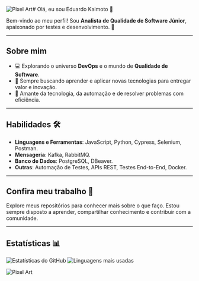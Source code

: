 
![Pixel Art](https://static.wikia.nocookie.net/pisstowel/images/4/40/Spr_joeidle.gif)# Olá, eu sou Eduardo Kaimoto 👋

Bem-vindo ao meu perfil! Sou **Analista de Qualidade de Software Júnior**, apaixonado por testes e desenvolvimento. 🎯

---

## Sobre mim

- 💻 Explorando o universo **DevOps** e o mundo de **Qualidade de Software**.
- 🌟 Sempre buscando aprender e aplicar novas tecnologias para entregar valor e inovação.
- 🚀 Amante da tecnologia, da automação e de resolver problemas com eficiência.

---

## Habilidades 🛠️ 
- **Linguagens e Ferramentas**: JavaScript, Python, Cypress, Selenium, Postman.
- **Mensageria**: Kafka, RabbitMQ.
- **Banco de Dados**: PostgreSQL, DBeaver.
- **Outras**: Automação de Testes, APIs REST, Testes End-to-End, Docker.

---

## Confira meu trabalho 🌟

Explore meus repositórios para conhecer mais sobre o que faço. Estou sempre disposto a aprender, compartilhar conhecimento e contribuir com a comunidade.

---

## Estatísticas 📊
![Estatísticas do GitHub](https://github-readme-stats.vercel.app/api?username=eduardokaimoto&show_icons=true&theme=tokyonight )
![Linguagens mais usadas](https://github-readme-stats.vercel.app/api/top-langs/?username=eduardokaimoto&layout=compact&theme=tokyonight )



![Pixel Art](https://media.tenor.com/B4fXHB4HdAoAAAAi/toyota-toyota-celica.gif)


